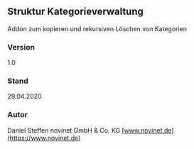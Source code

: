 ## Struktur Kategorieverwaltung
Addon zum kopieren und rekursiven Löschen von Kategorien

### Version
1.0

### Stand
29.04.2020

### Autor
Daniel Steffen
novinet GmbH & Co. KG
[www.novinet.de](https://www.novinet.de)